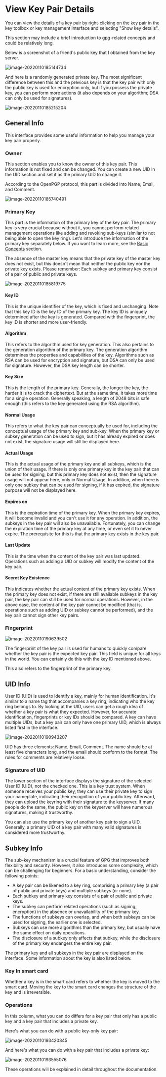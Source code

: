 # View Key Pair Details

You can view the details of a key pair by right-clicking on the key pair in the
key toolbox or key management interface and selecting "Show key details".

This section may include a brief introduction to gpg-related concepts and could
be relatively long.

Below is a screenshot of a friend's public key that I obtained from the key
server.

![image-20220110185144734](https://image.cdn.bktus.com/i/2023/11/16/8d50f6db-909d-0840-e991-fec3f4263709.webp)

And here is a randomly generated private key. The most significant difference
between this and the previous key is that the key pair with only the public key
is used for encryption only, but if you possess the private key, you can perform
more actions (it also depends on your algorithm; DSA can only be used for
signatures).

![image-20220110185215204](https://image.cdn.bktus.com/i/2023/11/16/d65e11fe-920f-50b5-640d-2f24c4d4fc58.webp)

## General Info

This interface provides some useful information to help you manage your key pair
properly.

### Owner

This section enables you to know the owner of this key pair. This information is
not fixed and can be changed. You can create a new UID in the UID section and
set it as the primary UID to change it.

According to the OpenPGP protocol, this part is divided into Name, Email, and
Comment.

![image-20220110185740491](https://image.cdn.bktus.com/i/2023/11/16/a6460514-4dd8-29be-5d04-31a72474b1fa.webp)

### Primary Key

This part is the information of the primary key of the key pair. The primary key
is very crucial because without it, you cannot perform related management
operations like adding and revoking sub-keys (similar to not being able to open
the key ring). Let's introduce the information of the primary key separately
below. If you want to learn more, see the [Basic Concepts](../basic-concepts.md)
section.

The absence of the master key means that the private key of the master key does
not exist, but this doesn't mean that neither the public key nor the private key
exists. Please remember: Each subkey and primary key consist of a pair of public
and private keys.

![image-20220110185819775](https://image.cdn.bktus.com/i/2023/11/16/aacb259b-44db-79d2-1899-3da8675ac36c.webp)

#### Key ID

This is the unique identifier of the key, which is fixed and unchanging. Note
that this key ID is the key ID of the primary key. The key ID is uniquely
determined after the key is generated. Compared with the fingerprint, the key ID
is shorter and more user-friendly.

#### Algorithm

This refers to the algorithm used for key generation. This also pertains to the
generation algorithm of the primary key. The generation algorithm determines the
properties and capabilities of the key. Algorithms such as RSA can be used for
encryption and signature, but DSA can only be used for signature. However, the
DSA key length can be shorter.

#### Key Size

This is the length of the primary key. Generally, the longer the key, the harder
it is to crack the ciphertext. But at the same time, it takes more time for a
single operation. Generally speaking, a length of 2048 bits is safe enough (this
refers to the key generated using the RSA algorithm).

#### Normal Usage

This refers to what the key pair can conceptually be used for, including the
conceptual usage of the primary key and sub-key. When the primary key or subkey
generation can be used to sign, but it has already expired or does not exist,
the signature usage will still be displayed here.

#### Actual Usage

This is the actual usage of the primary key and all subkeys, which is the union
of their usage. If there is only one primary key in the key pair that can be
used for signing, but this primary key does not exist, then the signature usage
will not appear here, only in Normal Usage. In addition, when there is only one
subkey that can be used for signing, if it has expired, the signature purpose
will not be displayed here.

#### Expires on

This is the expiration time of the primary key. When the primary key expires, it
will become invalid and you can't use it for any operation. In addition, the
subkeys in the key pair will also be unavailable. Fortunately, you can change
the expiration time of the primary key at any time, or even set it to never
expire. The prerequisite for this is that the primary key exists in the key
pair.

#### Last Update

This is the time when the content of the key pair was last updated. Operations
such as adding a UID or subkey will modify the content of the key pair.

#### Secret Key Existence

This indicates whether the actual content of the primary key exists. When the
primary key does not exist, if there are still available subkeys in the key
pair, the key pair can still be used for normal operations. However, in the
above case, the content of the key pair cannot be modified (that is, operations
such as adding UID or subkey cannot be performed), and the key pair cannot sign
other key pairs.

### Fingerprint

![image-20220110190639502](https://image.cdn.bktus.com/i/2023/11/16/7f2bc76d-12e2-57c1-21fc-4e98f9b9a750.webp)

The fingerprint of the key pair is used for humans to quickly compare whether
the key pair is the expected key pair. This field is unique for all keys in the
world. You can certainly do this with the key ID mentioned above.

This also refers to the fingerprint of the primary key.

## UID Info

User ID (UID) is used to identify a key, mainly for human identification. It's
similar to a name tag that accompanies a key ring, indicating who the key ring
belongs to. By looking at the UID, users can get a rough idea of whether a key
pair is what they expected. However, for accurate identification, fingerprints
or key IDs should be compared. A key can have multiple UIDs, but a key pair can
only have one primary UID, which is always listed first in the interface.

![image-20220110190943207](https://image.cdn.bktus.com/i/2023/11/16/de721eb6-3761-1912-8d99-dd0224a2a5e2.webp)

UID has three elements: Name, Email, Comment. The name should be at least five
characters long, and the email should conform to the format. The rules for
comments are relatively loose.

### Signature of UID

The lower section of the interface displays the signature of the selected User
ID (UID), not the checked one. This is a key trust system. When someone receives
your public key, they can use their private key to sign your nameplate,
indicating their recognition of your public key. Afterward, they can upload the
keyring with their signature to the keyserver. If many people do the same, the
public key on the keyserver will have numerous signatures, making it
trustworthy.

You can also use the primary key of another key pair to sign a UID. Generally, a
primary UID of a key pair with many valid signatures is considered more
trustworthy.

## Subkey Info

The sub-key mechanism is a crucial feature of GPG that improves both flexibility
and security. However, it also introduces some complexity, which can be
challenging for beginners. For a basic understanding, consider the following
points:

- A key pair can be likened to a key ring, comprising a primary key (a pair of
  public and private keys) and multiple subkeys (or none).
- Each subkey and primary key consists of a pair of public and private keys.
- The subkey can perform related operations (such as signing, encryption) in the
  absence or unavailability of the primary key.
- The functions of subkeys can overlap, and when both subkeys can be used for
  signing, the earlier one is selected.
- Subkeys can use more algorithms than the primary key, but usually have the
  same effect on daily operations.
- The disclosure of a subkey only affects that subkey, while the disclosure of
  the primary key endangers the entire key pair.

The primary key and all subkeys in the key pair are displayed on the interface.
Some information about the key is also listed below.

### Key In smart card

Whether a key is in the smart card refers to whether the key is moved to the
smart card. Moving the key to the smart card changes the structure of the key
and is irreversible.

### Operations

In this column, what you can do differs for a key pair that only has a public
key and a key pair that includes a private key.

Here's what you can do with a public key-only key pair:

![image-20220110193420845](https://image.cdn.bktus.com/i/2023/11/16/13065e1e-61ff-5626-f571-7d8eddd79053.webp)

And here's what you can do with a key pair that includes a private key:

![image-20220110193555076](https://image.cdn.bktus.com/i/2023/11/16/6534f339-0b6e-e3ab-0318-78c06c30ac07.webp)

These operations will be explained in detail throughout the documentation.